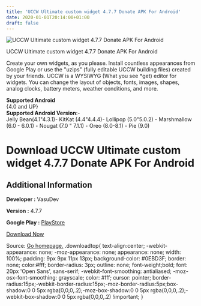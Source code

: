 ```yaml
---
title: 'UCCW Ultimate custom widget 4.7.7 Donate APK For Android'
date: 2020-01-01T20:14:00+01:00
draft: false
---
```


![UCCW Ultimate custom widget 4.7.7 Donate APK For Android](https://i0.wp.com/apkhome.net/wp-content/uploads/2019/11/UCCW-Ultimate-custom-widget-4.7.7-Donate.png "UCCW Ultimate custom widget 4.7.7 Donate APK For Android")

  

UCCW Ultimate custom widget 4.7.7 Donate APK For Android

Create your own widgets, as you please. Install countless appearances from Google Play or use the "uzips" (fully editable UCCW building files) created by your friends. UCCW is a WYSIWYG (What you see \*get) editor for widgets. You can change the layout of objects, fonts, images, shapes, analog clocks, battery meters, weather conditions, and more.

**Supported Android**  
{4.0 and UP}  
**Supported Android Version**:-  
Jelly Bean(4.1"4.3.1)- KitKat (4.4"4.4.4)- Lollipop (5.0"5.0.2) - Marshmallow (6.0 - 6.0.1) - Nougat (7.0 " 7.1.1) - Oreo (8.0-8.1) - Pie (9.0)

Download UCCW Ultimate custom widget 4.7.7 Donate APK For Android
=================================================================

Additional Information
----------------------

**Developer :** VasuDev

**Version :** 4.7.7

**Google Play :** [PlayStore](https://play.google.com/store/apps/details?id=in.vineetsirohi.customwidget&hl=en)

  

[Download Now](https://store4app.co/post/uccw-ultimate-custom-widget-4-7-7-donate-apk-for-android_1573720848)

  
Source: [Go homepage.](https://store4app.co/post/uccw-ultimate-custom-widget-4-7-7-donate-apk-for-android_1573720848) .downloadtop{ text-align:center; -webkit-appearance: none; -moz-appearance: none; appearance: none; width: 100%; padding: 9px 9px 11px 13px; background-color: #0EBD3F; border: none; color:#fff; border-radius: 3px; outline: none; font-weight;bold; font: 20px 'Open Sans', sans-serif; -webkit-font-smoothing: antialiased; -moz-osx-font-smoothing: grayscale; color: #fff; cursor: pointer; border-radius:15px;-webkit-border-radius:15px;-moz-border-radius:5px;box-shadow:0 0 5px rgba(0,0,0,.2);-moz-box-shadow:0 0 5px rgba(0,0,0,.2);-webkit-box-shadow:0 0 5px rgba(0,0,0,.2) !important; }